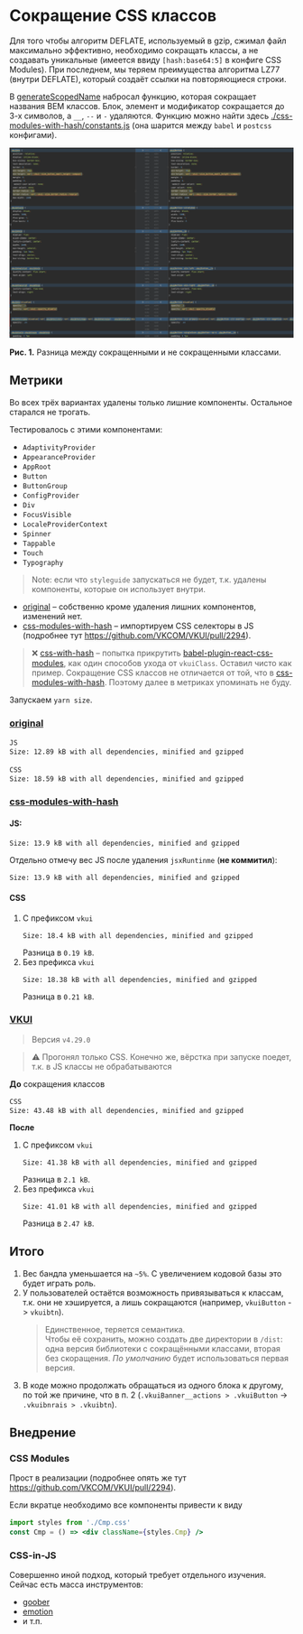 # Сокращение CSS классов

Для того чтобы алгоритм DEFLATE, используемый в gzip, сжимал файл максимально эффективно, необходимо сокращать классы,
а не создавать уникальные (имеется ввиду `[hash:base64:5]` в конфиге CSS Modules). При последнем, мы теряем преимущества алгоритма LZ77 (внутри DEFLATE),
который создаёт ссылки на повторяющиеся строки.

В [generateScopedName](https://github.com/madyankin/postcss-modules#generating-scoped-names) набросал функцию, которая
сокращает названия BEM классов. Блок, элемент и модификатор
сокращается до 3-х символов, а `__`, `--` и `-` удаляются. Функцию можно найти здесь [./css-modules-with-hash/constants.js](./css-modules-with-hash/constants.js)
(она шарится между `babel` и `postcss` конфигами).

<img src="./assets/diff-example.png" alt="Разница между сокращенными и не сокращенными классами">

**Pис. 1.** Разница между сокращенными и не сокращенными классами.

## Метрики

Во всех трёх вариантах удалены только лишние компоненты. Остальное старался не трогать.

Тестировалось с этими компонентами:

- `AdaptivityProvider`
- `AppearanceProvider`
- `AppRoot`
- `Button`
- `ButtonGroup`
- `ConfigProvider`
- `Div`
- `FocusVisible`
- `LocaleProviderContext`
- `Spinner`
- `Tappable`
- `Touch`
- `Typography`

> Note: если что `styleguide` запускаться не будет, т.к. удалены компоненты, которые он использует внутри.

- [original](./original) – собственно кроме удаления лишних компонентов, изменений нет.
- [css-modules-with-hash](./css-modules-with-hash) – импортируем CSS селекторы в JS (подробнее тут https://github.com/VKCOM/VKUI/pull/2294).

> ❌️ [css-with-hash](./css-with-hash) – попытка прикрутить [babel-plugin-react-css-modules](https://github.com/gajus/babel-plugin-react-css-modules),
  как один способов ухода от `vkuiClass`. Оставил чисто как пример. Сокращение CSS классов не отличается от той,
  что в [css-modules-with-hash](./css-modules-with-hash). Поэтому далее в метриках упоминать не буду. 

Запускаем `yarn size`. 

### [original](./original)

```
JS
Size: 12.89 kB with all dependencies, minified and gzipped

CSS
Size: 18.59 kB with all dependencies, minified and gzipped
```

### [css-modules-with-hash](./css-modules-with-hash)

#### JS:
```
Size: 13.9 kB with all dependencies, minified and gzipped
````

Отдельно отмечу вес JS после удаления `jsxRuntinme` (**не коммитил**):
```
Size: 13.9 kB with all dependencies, minified and gzipped
```

#### CSS

1. С префиксом `vkui`
    ```
    Size: 18.4 kB with all dependencies, minified and gzipped
    ```
    Разница в `0.19 kB`.
2. Без префикса `vkui`
    ```
    Size: 18.38 kB with all dependencies, minified and gzipped
    ```
    Разница в `0.21 kB`.

### [VKUI](https://github.com/VKCOM/VKUI)

> Версия `v4.29.0`

> ⚠️ Прогонял только CSS. Конечно же, вёрстка при запуске поедет, т.к. в JS классы не обрабатываются

**До** сокращения классов
```
CSS
Size: 43.48 kB with all dependencies, minified and gzipped
```

**После**
1. С префиксом `vkui`
    ```
    Size: 41.38 kB with all dependencies, minified and gzipped
    ```
   Разница в `2.1 kB`.
2. Без префикса `vkui`
    ```
    Size: 41.01 kB with all dependencies, minified and gzipped
    ```
   Разница в `2.47 kB`.

## Итого

1. Вес бандла уменьшается на `~5%`. С увеличением кодовой базы это будет играть роль. 
2. У пользователей остаётся возможность привязываться к классам, т.к. они не хэшируется, а лишь сокращаются (например, `vkuiButton` -> `vkuibtn`).
   > Единственное, теряется семантика.  
   > Чтобы её сохранить, можно создать две директории в `/dist`: одна версия библиотеки с сокращёнными классами, вторая без скоращения.
   > _По умолчанию_ будет использоваться первая версия. 
3. В коде можно продолжать обращаться из одного блока к другому, по той же причине, что в п. 2 (`.vkuiBanner__actions > .vkuiButton` -> `.vkuibnrais > .vkuibtn`).

## Внедрение

### CSS Modules

Прост в реализации (подробнее опять же тут https://github.com/VKCOM/VKUI/pull/2294).

Если вкратце необходимо все компоненты привести к виду

 ```jsx
 import styles from './Cmp.css'
 const Cmp = () => <div className={styles.Cmp} />
 ```

### CSS-in-JS

Совершенно иной подход, который требует отдельного изучения. Сейчас есть масса инструментов:
- [goober](https://github.com/cristianbote/goober)
- [emotion](https://github.com/emotion-js/emotion)
- и т.п.